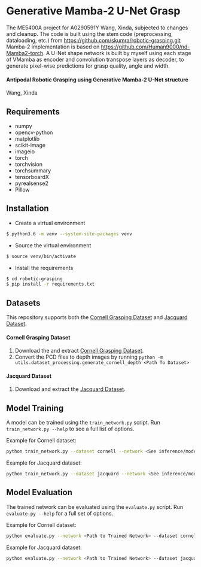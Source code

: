 # Generative Mamba-2 U-Net Grasp
The ME5400A project for A0290591Y Wang, Xinda, subjected to changes and cleanup.
The code is built using the stem code (preprocessing, dataloading, etc.) from https://github.com/skumra/robotic-grasping.git
Mamba-2 implementation is based on https://github.com/Human9000/nd-Mamba2-torch.
A U-Net shape network is built by myself using each stage of VMamba as encoder and convolution transpose layers as decoder, to generate pixel-wise predictions for grasp quality, angle and width.

#### Antipodal Robotic Grasping using Generative Mamba-2 U-Net structure

Wang, Xinda


## Requirements

- numpy
- opencv-python
- matplotlib
- scikit-image
- imageio
- torch
- torchvision
- torchsummary
- tensorboardX
- pyrealsense2
- Pillow

## Installation
- Create a virtual environment
```bash
$ python3.6 -m venv --system-site-packages venv
```

- Source the virtual environment
```bash
$ source venv/bin/activate
```

- Install the requirements
```bash
$ cd robotic-grasping
$ pip install -r requirements.txt
```

## Datasets

This repository supports both the [Cornell Grasping Dataset](https://www.kaggle.com/oneoneliu/cornell-grasp) and
[Jacquard Dataset](https://jacquard.liris.cnrs.fr/).

#### Cornell Grasping Dataset

1. Download the and extract [Cornell Grasping Dataset](https://www.kaggle.com/oneoneliu/cornell-grasp). 
2. Convert the PCD files to depth images by running `python -m utils.dataset_processing.generate_cornell_depth <Path To Dataset>`

#### Jacquard Dataset

1. Download and extract the [Jacquard Dataset](https://jacquard.liris.cnrs.fr/).


## Model Training

A model can be trained using the `train_network.py` script.  Run `train_network.py --help` to see a full list of options.

Example for Cornell dataset:

```bash
python train_network.py --dataset cornell --network <See inference/models/__init__.py for available networks> --dataset-path <Path To Dataset> --description training_cornell
```

Example for Jacquard dataset:

```bash
python train_network.py --dataset jacquard --network <See inference/models/__init__.py for available networks> --dataset-path <Path To Dataset> --description training_jacquard --use-dropout 0 --input-size 300
```

## Model Evaluation

The trained network can be evaluated using the `evaluate.py` script.  Run `evaluate.py --help` for a full set of options.

Example for Cornell dataset:

```bash
python evaluate.py --network <Path to Trained Network> --dataset cornell --dataset-path <Path to Dataset> --iou-eval
```

Example for Jacquard dataset:

```bash
python evaluate.py --network <Path to Trained Network> --dataset jacquard --dataset-path <Path to Dataset> --iou-eval --use-dropout 0 --input-size 300
```



